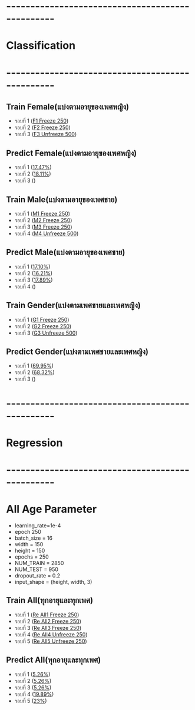 # ------------------------------------------------
# Classification
# ------------------------------------------------
## Train Female(แบ่งตามอายุของเพศหญิง)
 - รอบที่ 1 ([F1 Freeze 250](https://github.com/Wanita-8943/Main_Project/blob/main/F1_Train_Freeze_250.ipynb))
 - รอบที่ 2 ([F2 Freeze 250](https://github.com/Wanita-8943/Main_Project/blob/main/F2_Train_Freeze_250.ipynb))  
 - รอบที่ 3 ([F3 Unfreeze 500]())
 
## Predict Female(แบ่งตามอายุของเพศหญิง)
 - รอบที่ 1 ([17.47%]())
 - รอบที่ 2 ([18.11%]())  
 - รอบที่ 3 ([]())
   
 ## Train Male(แบ่งตามอายุของเพศชาย)
 - รอบที่ 1 ([M1 Freeze 250](https://github.com/Wanita-8943/Main_Project/blob/main/M1_Train_Freeze.ipynb))
 - รอบที่ 2 ([M2 Freeze 250](https://github.com/Wanita-8943/Main_Project/blob/main/M2_Train_Freeze.ipynb))  
 - รอบที่ 3 ([M3 Freeze 250](https://github.com/Wanita-8943/Main_Project/blob/main/M3_Train_Freeze.ipynb))
 - รอบที่ 4 ([M4 Unfreeze 500]())

 ## Predict Male(แบ่งตามอายุของเพศชาย)
 - รอบที่ 1 ([17.10%]())
 - รอบที่ 2 ([16.21%]())  
 - รอบที่ 3 ([17.89%]())
 - รอบที่ 4 ([]())
 
## Train Gender(แบ่งตามเพศชายและเพศหญิง)
 - รอบที่ 1 ([G1 Freeze 250](https://github.com/Wanita-8943/Main_Project/blob/main/G1_Train_Freeze.ipynb))
 - รอบที่ 2 ([G2 Freeze 250](https://github.com/Wanita-8943/Main_Project/blob/main/G2_Train_Freeze.ipynb))  
 - รอบที่ 3 ([G3 Unfreeze 500]())
 
 ## Predict Gender(แบ่งตามเพศชายและเพศหญิง)
 - รอบที่ 1 ([69.95%]())
 - รอบที่ 2 ([68.32%]())  
 - รอบที่ 3 ([]())

# ------------------------------------------------
# Regression
# ------------------------------------------------
# All Age Parameter 
 - learning_rate=1e-4
 - epoch 250
 - batch_size = 16
 - width = 150
 - height = 150
 - epochs = 250
 - NUM_TRAIN = 2850
 - NUM_TEST = 950
 - dropout_rate = 0.2
 - input_shape = (height, width, 3)
## Train All(ทุกอายุและทุกเพศ)
 - รอบที่ 1 ([Re All1 Freeze 250](https://github.com/Wanita-8943/Main_Project/blob/main/A1_Train_Freeze.ipynb))
 - รอบที่ 2 ([Re All2 Freeze 250](https://github.com/Wanita-8943/Main_Project/blob/main/A2_Train_Freeze.ipynb))  
 - รอบที่ 3 ([Re All3 Freeze 250](https://github.com/Wanita-8943/Main_Project/blob/main/A3_Train_Freeze.ipynb))
 - รอบที่ 4 ([Re All4 Unfreeze 250]())
 - รอบที่ 5 ([Re All5 Unfreeze 250]())

## Predict All(ทุกอายุและทุกเพศ)
 - รอบที่ 1 ([5.26%]())
 - รอบที่ 2 ([5.26%]())  
 - รอบที่ 3 ([5.26%]())
 - รอบที่ 4 ([19.89%]())
 - รอบที่ 5 ([23%]())
